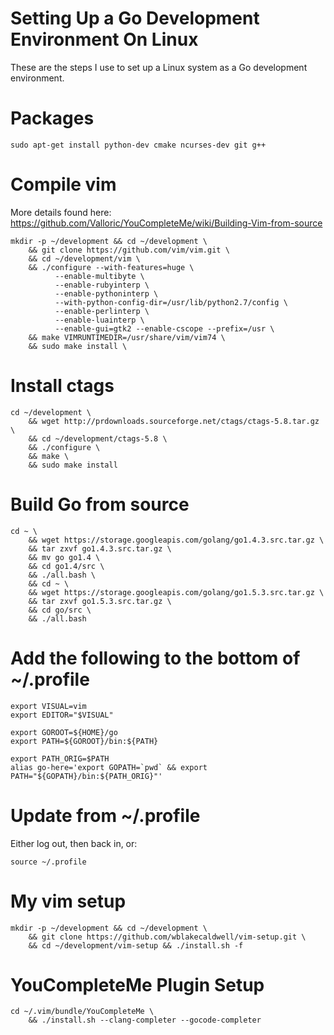 # Setting Up a Go Development Environment On Linux

These are the steps I use to set up a Linux system as a Go development environment.


# Packages

    sudo apt-get install python-dev cmake ncurses-dev git g++



# Compile vim

More details found here: https://github.com/Valloric/YouCompleteMe/wiki/Building-Vim-from-source

    mkdir -p ~/development && cd ~/development \
        && git clone https://github.com/vim/vim.git \
        && cd ~/development/vim \
        && ./configure --with-features=huge \
              --enable-multibyte \
              --enable-rubyinterp \
              --enable-pythoninterp \
              --with-python-config-dir=/usr/lib/python2.7/config \
              --enable-perlinterp \
              --enable-luainterp \
              --enable-gui=gtk2 --enable-cscope --prefix=/usr \
        && make VIMRUNTIMEDIR=/usr/share/vim/vim74 \
        && sudo make install \
    
# Install ctags

    cd ~/development \
        && wget http://prdownloads.sourceforge.net/ctags/ctags-5.8.tar.gz \
        && cd ~/development/ctags-5.8 \
        && ./configure \
        && make \
        && sudo make install


# Build Go from source

    cd ~ \
        && wget https://storage.googleapis.com/golang/go1.4.3.src.tar.gz \
        && tar zxvf go1.4.3.src.tar.gz \
        && mv go go1.4 \
        && cd go1.4/src \
        && ./all.bash \
        && cd ~ \
        && wget https://storage.googleapis.com/golang/go1.5.3.src.tar.gz \
        && tar zxvf go1.5.3.src.tar.gz \
        && cd go/src \
        && ./all.bash


# Add the following to the bottom of ~/.profile

    export VISUAL=vim
    export EDITOR="$VISUAL"

    export GOROOT=${HOME}/go
    export PATH=${GOROOT}/bin:${PATH}

    export PATH_ORIG=$PATH
    alias go-here='export GOPATH=`pwd` && export PATH="${GOPATH}/bin:${PATH_ORIG}"'


# Update from ~/.profile

Either log out, then back in, or:

    source ~/.profile


# My vim setup

    mkdir -p ~/development && cd ~/development \
        && git clone https://github.com/wblakecaldwell/vim-setup.git \
        && cd ~/development/vim-setup && ./install.sh -f


# YouCompleteMe Plugin Setup

    cd ~/.vim/bundle/YouCompleteMe \
        && ./install.sh --clang-completer --gocode-completer


